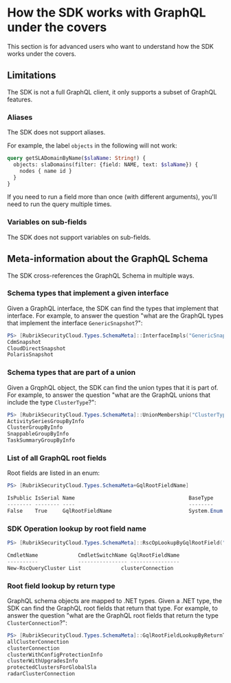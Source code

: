# How the SDK works with GraphQL under the covers

This section is for advanced users who want to understand how the SDK
works under the covers.

## Limitations

The SDK is not a full GraphQL client, it only supports a subset of
GraphQL features.

### Aliases

The SDK does not support aliases.

For example, the label `objects` in the following will not work:

  ```graphql
  query getSLADomainByName($slaName: String!) {
    objects: slaDomains(filter: {field: NAME, text: $slaName}) {
      nodes { name id }
    }
  }
  ```

  If you need to run a field more than once (with different arguments),
  you'll need to run the query multiple times.

### Variables on sub-fields

The SDK does not support variables on sub-fields.

## Meta-information about the GraphQL Schema

The SDK cross-references the GraphQL Schema in multiple ways.

### Schema types that implement a given interface

Given a GraphQL interface, the SDK can find the types that implement
that interface. For example, to answer the question "what are the
GraphQL types that implement the interface `GenericSnapshot`?":

```powershell
PS> [RubrikSecurityCloud.Types.SchemaMeta]::InterfaceImpls("GenericSnapshot")
CdmSnapshot
CloudDirectSnapshot
PolarisSnapshot
```

### Schema types that are part of a union

Given a GrqphQL object, the SDK can find the union types that it is
part of. For example, to answer the question "what are the GraphQL
unions that include the type `ClusterType`?":

```powershell
PS> [RubrikSecurityCloud.Types.SchemaMeta]::UnionMembership("ClusterType")
ActivitySeriesGroupByInfo
ClusterGroupByInfo
SnappableGroupByInfo
TaskSummaryGroupByInfo
```

### List of all GraphQL root fields

Root fields are listed in an enum:

```powershell
PS> [RubrikSecurityCloud.Types.SchemaMeta+GqlRootFieldName]

IsPublic IsSerial Name                                     BaseType
-------- -------- ----                                     --------
False    True     GqlRootFieldName                         System.Enum
```

### SDK Operation lookup by root field name

```powershell
PS> [RubrikSecurityCloud.Types.SchemaMeta]::RscOpLookupByGqlRootField("clusterConnection")

CmdletName             CmdletSwitchName GqlRootFieldName
----------             ---------------- ----------------
New-RscQueryCluster List             clusterConnection
```

### Root field lookup by return type

GraphQL schema objects are mapped to .NET types.
Given a .NET type, the SDK can find the GraphQL root fields that
return that type. For example, to answer the question "what are the
GraphQL root fields that return the type `ClusterConnection`?":

```powershell
PS> [RubrikSecurityCloud.Types.SchemaMeta]::GqlRootFieldLookupByReturnType("ClusterConnection")
allClusterConnection
clusterConnection
clusterWithConfigProtectionInfo
clusterWithUpgradesInfo
protectedClustersForGlobalSla
radarClusterConnection
```
